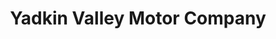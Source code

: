 ---
title: "Yadkin Valley Motor Company"
url: /north-wilkesboro/yadkin-valley-motor-company/
shop: Autohaus
---